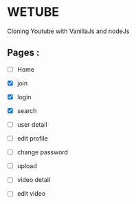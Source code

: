 # WETUBE

Cloning Youtube with VanillaJs and nodeJs


## Pages :
  - [ ] Home
  - [x] join
  - [x] login
  - [x] search
  - [ ] user detail
  - [ ] edit profile
  - [ ] change password
  - [ ] upload
  - [ ] video detail
  - [ ] edit video
 